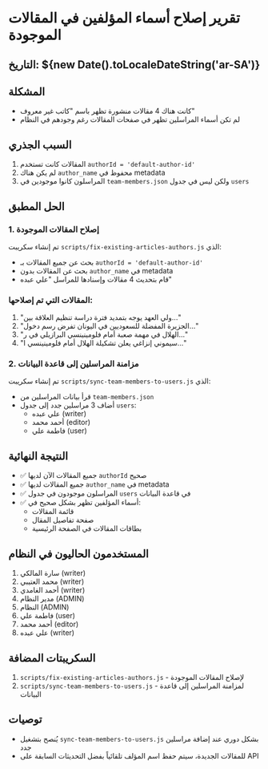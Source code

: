 # تقرير إصلاح أسماء المؤلفين في المقالات الموجودة

## التاريخ: ${new Date().toLocaleDateString('ar-SA')}

## المشكلة
- كانت هناك 4 مقالات منشورة تظهر باسم "كاتب غير معروف"
- لم تكن أسماء المراسلين تظهر في صفحات المقالات رغم وجودهم في النظام

## السبب الجذري
1. المقالات كانت تستخدم `authorId = 'default-author-id'`
2. لم يكن هناك `author_name` محفوظ في metadata
3. المراسلون كانوا موجودين في `team-members.json` ولكن ليس في جدول `users`

## الحل المطبق

### 1. إصلاح المقالات الموجودة
تم إنشاء سكريبت `scripts/fix-existing-articles-authors.js` الذي:
- بحث عن جميع المقالات بـ `authorId = 'default-author-id'`
- بحث عن المقالات بدون `author_name` في metadata
- قام بتحديث 4 مقالات وإسنادها للمراسل "علي عبده"

### المقالات التي تم إصلاحها:
1. "ولي العهد يوجه بتمديد فترة دراسة تنظيم العلاقة بين..."
2. "الجزيرة المفضلة للسعوديين في اليونان تفرض رسم دخول..."
3. "الهلال في مهمة صعبة أمام فلومينينسي البرازيلي في ر..."
4. "سيموني إنزاغي يعلن تشكيلة الهلال أمام فلومينينسي ا..."

### 2. مزامنة المراسلين إلى قاعدة البيانات
تم إنشاء سكريبت `scripts/sync-team-members-to-users.js` الذي:
- قرأ بيانات المراسلين من `team-members.json`
- أضاف 3 مراسلين جدد إلى جدول `users`:
  - علي عبده (writer)
  - أحمد محمد (editor)
  - فاطمة علي (user)

## النتيجة النهائية
- ✅ جميع المقالات الآن لديها `authorId` صحيح
- ✅ جميع المقالات لديها `author_name` في metadata
- ✅ المراسلون موجودون في جدول `users` في قاعدة البيانات
- ✅ أسماء المؤلفين تظهر بشكل صحيح في:
  - قائمة المقالات
  - صفحة تفاصيل المقال
  - بطاقات المقالات في الصفحة الرئيسية

## المستخدمون الحاليون في النظام
1. سارة المالكي (writer)
2. محمد العتيبي (writer)
3. أحمد الغامدي (writer)
4. مدير النظام (ADMIN)
5. النظام (ADMIN)
6. فاطمة علي (user)
7. أحمد محمد (editor)
8. علي عبده (writer)

## السكريبتات المضافة
1. `scripts/fix-existing-articles-authors.js` - لإصلاح المقالات الموجودة
2. `scripts/sync-team-members-to-users.js` - لمزامنة المراسلين إلى قاعدة البيانات

## توصيات
- يُنصح بتشغيل `sync-team-members-to-users.js` بشكل دوري عند إضافة مراسلين جدد
- للمقالات الجديدة، سيتم حفظ اسم المؤلف تلقائياً بفضل التحديثات السابقة على API 